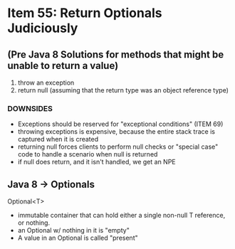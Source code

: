 # Item 55: Return Optionals Judiciously

## (Pre Java 8 Solutions for methods that might be unable to return a value)
1. throw an exception
1. return null (assuming that the return type was an object reference type)  

### DOWNSIDES
- Exceptions should be reserved for "exceptional conditions" (ITEM 69)
- throwing exceptions is expensive, because the entire stack trace is captured when it is created
- returning null forces clients to perform null checks or "special case" code to handle a scenario
when null is returned
- if null does return, and it isn't handled, we get an NPE

## Java 8 -> Optionals
Optional\<T>
- immutable container that can hold either a single non-null T reference, or nothing. 
- an Optional w/ nothing in it is "empty" 
- A value in an Optional is called "present"